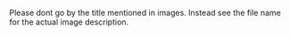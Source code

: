 Please dont go by the title mentioned in images.
Instead see the file name for the actual image description.
